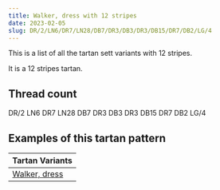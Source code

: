 ```yaml
---
title: Walker, dress with 12 stripes
date: 2023-02-05
slug: DR/2/LN6/DR7/LN28/DB7/DR3/DB3/DR3/DB15/DR7/DB2/LG/4
---
```

This is a list of all the tartan sett variants with 12 stripes.

It is a 12 stripes tartan.


## Thread count
DR/2 LN6 DR7 LN28 DB7 DR3 DB3 DR3 DB15 DR7 DB2 LG/4

## Examples of this tartan pattern

| Tartan Variants |
|---------------|
| [Walker, dress](/variants/dr/2/ln6/dr7/ln28/db7/dr3/db3/dr3/db15/dr7/db2/lg/4-db000030-dr900030-lg908000-lne0e0e0)||
